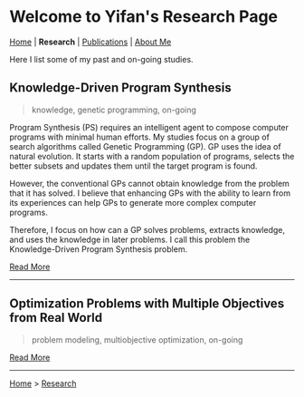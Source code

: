 # Welcome to Yifan's Research Page

[Home](/) | **Research** | [Publications](/publications/) | [About Me](/aboutme/)

Here I list some of my past and on-going studies.

## Knowledge-Driven Program Synthesis

>knowledge, genetic programming, on-going

Program Synthesis (PS) requires an intelligent agent to compose computer programs with minimal human efforts. My studies focus on a group of search algorithms called Genetic Programming (GP). GP uses the idea of natural evolution. It starts with a random population of programs, selects the better subsets and updates them until the target program is found.

However, the conventional GPs cannot obtain knowledge from the problem that it has solved. I believe that enhancing GPs with the ability to learn from its experiences can help GPs to generate more complex computer programs.

Therefore, I focus on how can a GP solves problems, extracts knowledge, and uses the knowledge in later problems. I call this problem the Knowledge-Driven Program Synthesis problem.

[Read More](/research/kdps/)

---

## Optimization Problems with Multiple Objectives from Real World

>problem modeling, multiobjective optimization, on-going

[Read More](/research/moop-rw/)

---

[Home](/) > [Research](/research/)
